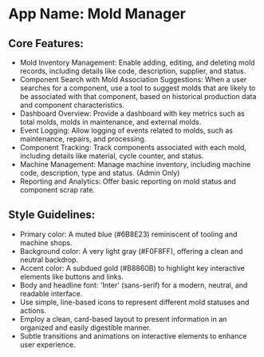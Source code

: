 # **App Name**: Mold Manager

## Core Features:

- Mold Inventory Management: Enable adding, editing, and deleting mold records, including details like code, description, supplier, and status.
- Component Search with Mold Association Suggestions: When a user searches for a component, use a tool to suggest molds that are likely to be associated with that component, based on historical production data and component characteristics. 
- Dashboard Overview: Provide a dashboard with key metrics such as total molds, molds in maintenance, and external molds.
- Event Logging: Allow logging of events related to molds, such as maintenance, repairs, and processing.
- Component Tracking: Track components associated with each mold, including details like material, cycle counter, and status.
- Machine Management: Manage machine inventory, including machine code, description, type and status. (Admin Only)
- Reporting and Analytics: Offer basic reporting on mold status and component scrap rate.

## Style Guidelines:

- Primary color: A muted blue (#6B8E23) reminiscent of tooling and machine shops.
- Background color: A very light gray (#F0F8FF), offering a clean and neutral backdrop.
- Accent color: A subdued gold (#B8860B) to highlight key interactive elements like buttons and links.
- Body and headline font: 'Inter' (sans-serif) for a modern, neutral, and readable interface.
- Use simple, line-based icons to represent different mold statuses and actions.
- Employ a clean, card-based layout to present information in an organized and easily digestible manner.
- Subtle transitions and animations on interactive elements to enhance user experience.
